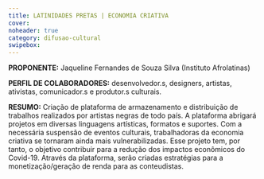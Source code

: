 ```yaml
---
title: LATINIDADES PRETAS | ECONOMIA CRIATIVA
cover: 
noheader: true
category: difusao-cultural
swipebox: 
---
```

  
**PROPONENTE:**
Jaqueline Fernandes de Souza Silva (Instituto Afrolatinas)
  
**PERFIL DE COLABORADORES:** desenvolvedor.s, designers, artistas, ativistas, comunicador.s e produtor.s culturais.
  
**RESUMO:**
Criação de plataforma de armazenamento e distribuição de trabalhos realizados por artistas negras de todo país. A plataforma abrigará projetos em diversas linguagens artísticas, formatos e suportes.
Com a necessária suspensão de eventos culturais, trabalhadoras da economia criativa se tornaram ainda mais vulnerabilizadas. Esse projeto tem, por tanto, o objetivo contribuir para a redução dos impactos econômicos do Covid-19. Através da plataforma, serão criadas estratégias para a monetização/geração de renda para as conteudistas.
